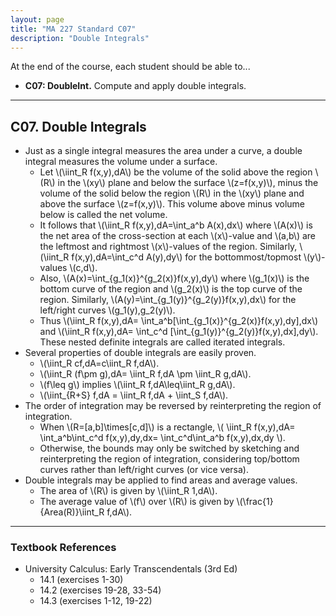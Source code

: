 ```yaml
---
layout: page
title: "MA 227 Standard C07"
description: "Double Integrals"
---
```


At the end of the course, each student should be able to...

- **C07: DoubleInt.**
Compute and apply double integrals.

---

## C07. Double Integrals

- Just as a single integral measures the area under a curve, a double
  integral measures the volume under a surface.
    - Let \\(\iint_R f(x,y)\,dA\\) be the volume of the solid above the
      region \\(R\\) in the \\(xy\\) plane and below the surface \\(z=f(x,y)\\),
      minus the volume of the solid below the region \\(R\\) in the \\(xy\\)
      plane and above the surface \\(z=f(x,y)\\). This volume above minus
      volume below is called the net volume.
    - It follows that \\(\iint_R f(x,y)\,dA=\int_a^b A(x)\,dx\\) where
      \\(A(x)\\) is the net area of the cross-section at each \\(x\\)-value
      and \\(a,b\\) are the leftmost and rightmost \\(x\\)-values of the region.
      Similarly, \\(\iint_R f(x,y)\,dA=\int_c^d A(y)\,dy\\) for the
      bottommost/topmost \\(y\\)-values \\(c,d\\).
    - Also, \\(A(x)=\int_{g_1(x)}^{g_2(x)}f(x,y)\,dy\\) where \\(g_1(x)\\) is
      the bottom curve of the region and \\(g_2(x)\\) is the top curve of the
      region. Similarly, \\(A(y)=\int_{g_1(y)}^{g_2(y)}f(x,y)\,dx\\) for the
      left/right curves \\(g_1(y),g_2(y)\\).
    - Thus \\(\iint_R f(x,y)\,dA=
      \int_a^b[\int_{g_1(x)}^{g_2(x)}f(x,y)\,dy]\,dx\\)
      and \\(\iint_R f(x,y)\,dA=
      \int_c^d [\int_{g_1(y)}^{g_2(y)}f(x,y)\,dx]\,dy\\).
      These nested definite integrals are called iterated integrals.
- Several properties of double integrals are easily proven.
    - \\(\iint_R cf\,dA=c\iint_R f\,dA\\).
    - \\(\iint_R (f\pm g)\,dA= \iint_R f\,dA \pm \iint_R g\,dA\\).
    - \\(f\leq g\\) implies \\(\iint_R f\,dA\leq\iint_R g\,dA\\).
    - \\(\\iint_{R+S} f\,dA = \iint_R f\,dA + \iint_S f\,dA\\).
- The order of integration may be reversed by reinterpreting the region
  of integration.
    - When \\(R=[a,b]\times[c,d]\\) is a rectangle,
      \\(
      \iint_R f(x,y)\,dA=
      \int_a^b\int_c^d f(x,y)\,dy\,dx=
      \int_c^d\int_a^b f(x,y)\,dx\,dy
      \\).
    - Otherwise, the bounds may only be switched by sketching and
      reinterpreting the region of integration, considering
      top/bottom curves rather than left/right curves (or vice versa).
- Double integrals may be applied to find areas and average values.
    - The area of \\(R\\) is given by \\(\iint_R 1\,dA\\).
    - The average value of \\(f\\) over \\(R\\) is given by
      \\(\frac{1}{Area(R)}\iint_R f\,dA\\).

---

### Textbook References

- University Calculus: Early Transcendentals (3rd Ed)
    - 14.1 (exercises 1-30)
    - 14.2 (exercises 19-28, 33-54)
    - 14.3 (exercises 1-12, 19-22)
